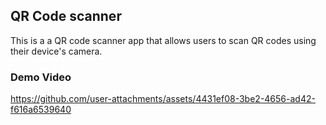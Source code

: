 ## QR Code scanner

This is a a QR code scanner app that allows users to scan QR codes using their device's camera. 

### Demo Video
https://github.com/user-attachments/assets/4431ef08-3be2-4656-ad42-f616a6539640
